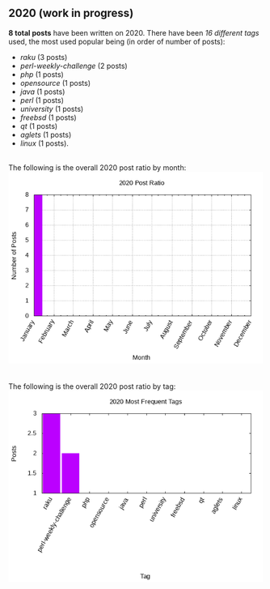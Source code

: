 ## 2020 (work in progress)

**8 total posts** have been written on 2020.
There have been *16 different tags* used, the most
used popular being (in order of number of posts):
 
- *raku* (3 posts)  
- *perl-weekly-challenge* (2 posts)  
- *php* (1 posts)  
- *opensource* (1 posts)  
- *java* (1 posts)  
- *perl* (1 posts)  
- *university* (1 posts)  
- *freebsd* (1 posts)  
- *qt* (1 posts)  
- *aglets* (1 posts)  
- *linux* (1 posts).<br/>
<br/>
The following is the overall 2020 post ratio by month:
<br/>
    <center>
      <img src="/images/stats/2020-months.png" alt="2020 post ratio per month" />
    </center>
<br/>

<br/>
The following is the overall 2020 post ratio by tag:
<br/>
  <center>
    <img src="/images/stats/2020-tags.png" alt="2020 post ratio per tag" />
  </center>
<br/>
